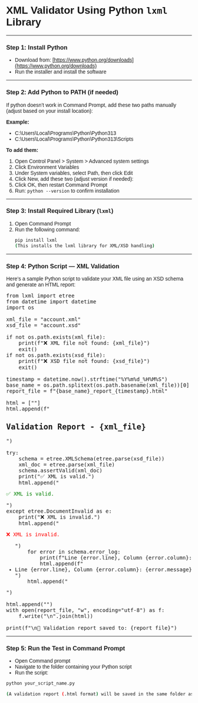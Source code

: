 # **XML Validator Using Python `lxml` Library**

---

### **Step 1: Install Python**

- Download from: [https://www.python.org/downloads](https://www.python.org/downloads)  
- Run the installer and install the software

---

### **Step 2: Add Python to PATH (if needed)**

If python doesn’t work in Command Prompt, add these two paths manually (adjust based on your install location):

**Example:**

- C:\Users\Local\Programs\Python\Python313
- C:\Users\Local\Programs\Python\Python313\Scripts

**To add them:**

1. Open Control Panel > System > Advanced system settings  
2. Click Environment Variables  
3. Under System variables, select Path, then click Edit  
4. Click New, add these two (adjust version if needed):  
5. Click OK, then restart Command Prompt  
6. Run: `python --version` to confirm installation

---

### **Step 3: Install Required Library (`lxml`)**

1. Open Command Prompt  
2. Run the following command:
   ```bash
   pip install lxml 
   (This installs the lxml library for XML/XSD handling)
---
  ### Step 4: Python Script — XML Validation
Here’s a sample Python script to validate your XML file using an XSD schema and generate an HTML report:

<pre>from lxml import etree
from datetime import datetime
import os

xml_file = "account.xml"
xsd_file = "account.xsd"

if not os.path.exists(xml_file):
    print(f"❌ XML file not found: {xml_file}")
    exit()
if not os.path.exists(xsd_file):
    print(f"❌ XSD file not found: {xsd_file}")
    exit()

timestamp = datetime.now().strftime("%Y%m%d_%H%M%S")
base_name = os.path.splitext(os.path.basename(xml_file))[0]
report_file = f"{base_name}_report_{timestamp}.html"

html = ["<html><head><title>Validation Report</title></head><body style='font-family:Arial;'>"]
html.append(f"<h2>Validation Report - {xml_file}</h2>")

try:
    schema = etree.XMLSchema(etree.parse(xsd_file))
    xml_doc = etree.parse(xml_file)
    schema.assertValid(xml_doc)
    print("✅ XML is valid.")
    html.append("<p style='color:green;'>✅ XML is valid.</p>")
except etree.DocumentInvalid as e:
    print("❌ XML is invalid.")
    html.append("<p style='color:red;'>❌ XML is invalid.</p><ul>")
    for error in schema.error_log:
        print(f"Line {error.line}, Column {error.column}: {error.message}")
        html.append(f"<li>Line {error.line}, Column {error.column}: {error.message}</li>")
    html.append("</ul>")

html.append("</body></html>")
with open(report_file, "w", encoding="utf-8") as f:
    f.write("\n".join(html))

print(f"\n📄 Validation report saved to: {report_file}") </pre>
---
 ### Step 5: Run the Test in Command Prompt
- Open Command prompt
- Navigate to the folder containing your Python script 
- Run the script:

 ```bash
python your_script_name.py

(A validation report (.html format) will be saved in the same folder as your script.)
